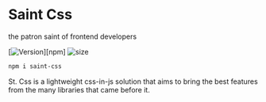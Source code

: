 # Saint Css
the patron saint of frontend developers

[![Version][]][npm]
![size][]

[version]: https://flat.badgen.net/npm/v/styled-system
[size]: https://flat.badgen.net/bundlephobia/minzip/styled-system

```sh
npm i saint-css
```
St. Css is a lightweight css-in-js solution that aims to bring
the best features from the many libraries that came before it.